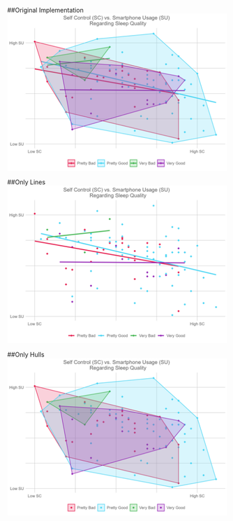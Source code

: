 \##Original Implementation ![](SleepyTime.jpg)

\##Only Lines ![](SleepyLines.jpg)

\##Only Hulls ![](SleepyHulls.jpg)
